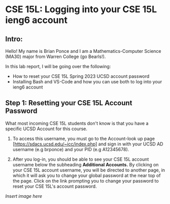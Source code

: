 # CSE 15L: Logging into your CSE 15L ieng6 account 

## Intro:

Hello! My name is Brian Ponce and I am a Mathematics-Computer Science (MA30) major from Warren College (go Bearls!). 

In this lab report, I will be going over the following:

* How to reset your CSE 15L Spring 2023 UCSD account password
* Installing Bash and VS-Code and how you can use both to log into your ieng6 account

## Step 1: Resetting your CSE 15L Account Password

What most incoming CSE 15L students don't know is that you have a specific UCSD Account for this course. 

1) To access this username, you must go to the Account-look up page [https://sdacs.ucsd.edu/~icc/index.php] and sign in with your UCSD AD username (e.g brponce) and your PID (e.g A12345678).

2) After you log-in, you should be able to see your CSE 15L account username below the subheading **Additional Accounts.** By clicking on your CSE 15L account username, you will be directed to another page, in which it will ask you to change your global password at the near top of the page. Click on the link prompting you to change your password to reset your CSE 15L's account password. 

*Insert image here*





